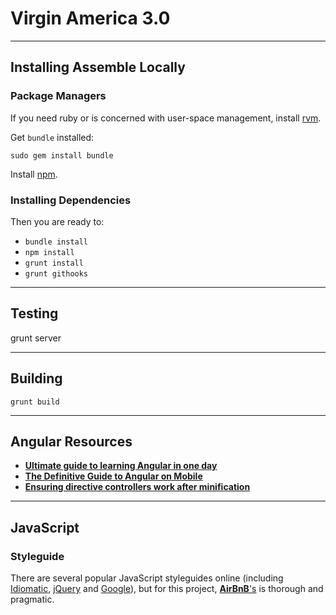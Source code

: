 # Virgin America 3.0

* * * *

## Installing Assemble Locally

### Package Managers

If you need ruby or is concerned with user-space management, install [rvm](https://rvm.io/).

Get `bundle` installed:

    sudo gem install bundle

Install [npm](https://npmjs.org/).

### Installing Dependencies

Then you are ready to:

* `bundle install`
* `npm install`
* `grunt install`
* `grunt githooks`

****

## Testing

  grunt server

****

## Building

    grunt build

****

## Angular Resources

* [**Ultimate guide to learning Angular in one day**](http://toddmotto.com/ultimate-guide-to-learning-angular-js-in-one-day/)
* [**The Definitive Guide to Angular on Mobile**](http://t.co/BFMvNsVVoA)
* [**Ensuring directive controllers work after minification**](http://blog.getbrandid.com/2013/03/22/your-angular-js-directives-will-break-when-minified-this-is-how-you-write-directives-likeaboss/)

****

## JavaScript

### Styleguide

There are several popular JavaScript styleguides online (including [Idiomatic](https://github.com/rwaldron/idiomatic.js/), [jQuery](http://contribute.jquery.org/style-guide/js/) and [Google](http://google-styleguide.googlecode.com/svn/trunk/javascriptguide.xml)), but for this project, [**AirBnB**'s](https://github.com/airbnb/javascript) is thorough and pragmatic.